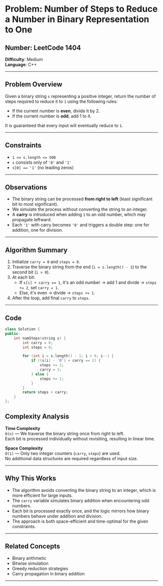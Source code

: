 # Problem: Number of Steps to Reduce a Number in Binary Representation to One  
## Number: LeetCode 1404  
**Difficulty**: Medium  
**Language**: C++  

---

## Problem Overview

Given a binary string `s` representing a positive integer, return the number of steps required to reduce it to `1` using the following rules:

- If the current number is **even**, divide it by 2.
- If the current number is **odd**, add 1 to it.

It is guaranteed that every input will eventually reduce to `1`.

---

## Constraints

- `1 <= s.length <= 500`  
- `s` consists only of `'0'` and `'1'`  
- `s[0] == '1'` (no leading zeros)

---

## Observations

- The binary string can be processed **from right to left** (least significant bit to most significant).
- We simulate the process without converting the string to an integer.
- A **carry** is introduced when adding `1` to an odd number, which may propagate leftward.
- Each `'1'` with carry becomes `'0'` and triggers a double step: one for addition, one for division.

---

## Algorithm Summary

1. Initialize `carry = 0` and `steps = 0`.
2. Traverse the binary string from the end (`i = s.length() - 1`) to the second bit (`i > 0`).
3. At each bit:
   - If `s[i] + carry == 1`, it's an odd number → add 1 and divide → `steps += 2`, set `carry = 1`.
   - Else, it's even → divide → `steps += 1`.
4. After the loop, add final `carry` to `steps`.

---

## Code

```cpp
class Solution {
public:
    int numSteps(string s) {
        int carry = 0;
        int steps = 0;

        for (int i = s.length() - 1; i > 0; i--) {
            if ((s[i] - '0') + carry == 1) {
                steps += 2;
                carry = 1;
            } else {
                steps += 1;
            }
        }
        return steps + carry;
    }
};
```


## Complexity Analysis

**Time Complexity**  
`O(n)` — We traverse the binary string once from right to left.  
Each bit is processed individually without revisiting, resulting in linear time.

**Space Complexity**  
`O(1)` — Only two integer counters (`carry`, `steps`) are used.  
No additional data structures are required regardless of input size.

---

## Why This Works

- The algorithm avoids converting the binary string to an integer, which is more efficient for large inputs.
- The `carry` variable simulates binary addition when encountering odd numbers.
- Each bit is processed exactly once, and the logic mirrors how binary numbers behave under addition and division.
- The approach is both space-efficient and time-optimal for the given constraints.

---

## Related Concepts

- Binary arithmetic  
- Bitwise simulation  
- Greedy reduction strategies  
- Carry propagation in binary addition


---
